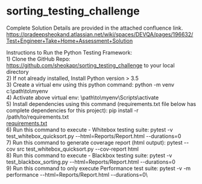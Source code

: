 # sorting_testing_challenge

Complete Solution Details are provided in the attached confluence link.
https://pradeepsheokand.atlassian.net/wiki/spaces/DEVQA/pages/196632/Test+Engineer+Take+Home+Assessment+Solution


Instructions to Run the Python Testing Framework:\
	1) Clone the GitHub Repo:  https://github.com/sheokapr/sorting_testing_challenge  to your local directory\
	2) If not already installed, Install Python version > 3.5\
	3) Create a virtual env using this python command: python -m venv c:\path\to\myenv\
	4) Activate above virtual env: \path\to\myenv\Scripts\activate\
	5) Install dependencies using this command (requirements.txt file below has complete dependencies for this project): pip install -r /path/to/requirements.txt\
	[requirements.txt](https://github.com/sheokapr/sorting_testing_challenge/files/6156492/requirements.txt)\
	6) Run this command to execute - Whitebox testing suite: pytest -v test_whitebox_quicksort.py  --html=Reports/Report.html  --durations=0\
	7) Run this command to generate coverage report (html output): pytest  --cov   src   test_whitebox_quicksort.py    --cov-report html\
	8) Run this command to execute - Blackbox testing suite: pytest -v test_blackbox_sorting.py  --html=Reports/Report.html  --durations=0\
        9) Run this command to only execute Performance test suite:  pytest -v -m performance  --html=Reports/Report.html   --durations=0\


